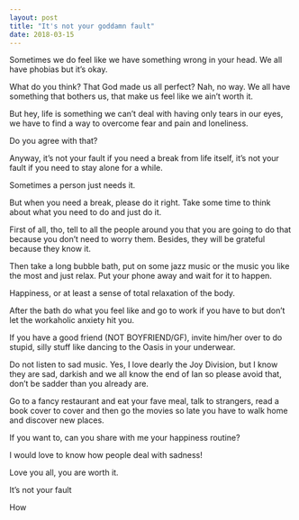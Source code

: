 ```yaml
---
layout: post
title: "It's not your goddamn fault"
date: 2018-03-15
---
```


Sometimes we do feel like we have something wrong in your head. We all have phobias but it’s okay.

What do you think? That God made us all perfect? Nah, no way. We all have something that bothers us, that make us feel like we ain’t worth it.

But hey, life is something we can’t deal with having only tears in our eyes, we have to find a way to overcome fear and pain and loneliness.

Do you agree with that?

Anyway, it’s not your fault if you need a break from life itself, it’s not your fault if you need to stay alone for a while.

Sometimes a person just needs it.

But when you need a break, please do it right. Take some time to think about what you need to do and just do it.

First of all, tho, tell to all the people around you that you are going to do that because you don’t need to worry them. Besides, they will be grateful because they know it.

Then take a long bubble bath, put on some jazz music or the music you like the most and just relax. Put your phone away and wait for it to happen.

Happiness, or at least a sense of total relaxation of the body.

After the bath do what you feel like and go to work if you have to but don’t let the workaholic anxiety hit you.

If you have a good friend (NOT BOYFRIEND/GF), invite him/her over to do stupid, silly stuff like dancing to the Oasis in your underwear.

Do not listen to sad music. Yes, I love dearly the Joy Division, but I know they are sad, darkish and we all know the end of Ian so please avoid that, don’t be sadder than you already are.

Go to a fancy restaurant and eat your fave meal, talk to strangers, read a book cover to cover and then go the movies so late you have to walk home and discover new places.

If you want to, can you share with me your happiness routine?

I would love to know how people deal with sadness!

Love you all, you are worth it.

 

 

 

 

 

It’s not your fault

How
